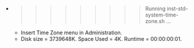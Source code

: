 * >>>>>>>>> Running inst-std-system-time-zone.sh ...
  * Insert Time Zone menu in Administration.
  * Disk size = 3739648K. Space Used = 4K. Runtime = 00:00:00:01.
